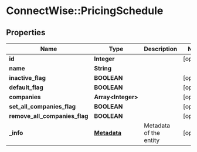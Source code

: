 # ConnectWise::PricingSchedule

## Properties
Name | Type | Description | Notes
------------ | ------------- | ------------- | -------------
**id** | **Integer** |  | [optional] 
**name** | **String** |  | 
**inactive_flag** | **BOOLEAN** |  | [optional] 
**default_flag** | **BOOLEAN** |  | [optional] 
**companies** | **Array&lt;Integer&gt;** |  | [optional] 
**set_all_companies_flag** | **BOOLEAN** |  | [optional] 
**remove_all_companies_flag** | **BOOLEAN** |  | [optional] 
**_info** | [**Metadata**](Metadata.md) | Metadata of the entity | [optional] 


